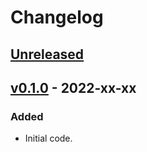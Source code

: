 # Changelog

## [Unreleased]

## [v0.1.0] - 2022-xx-xx

### Added

- Initial code.

[unreleased]: https://github.com/slok/tfe-drift/compare/v0.1.0...HEAD
[v0.1.0]: https://github.com/slok/tfe-drift/releases/tag/v0.1.0
